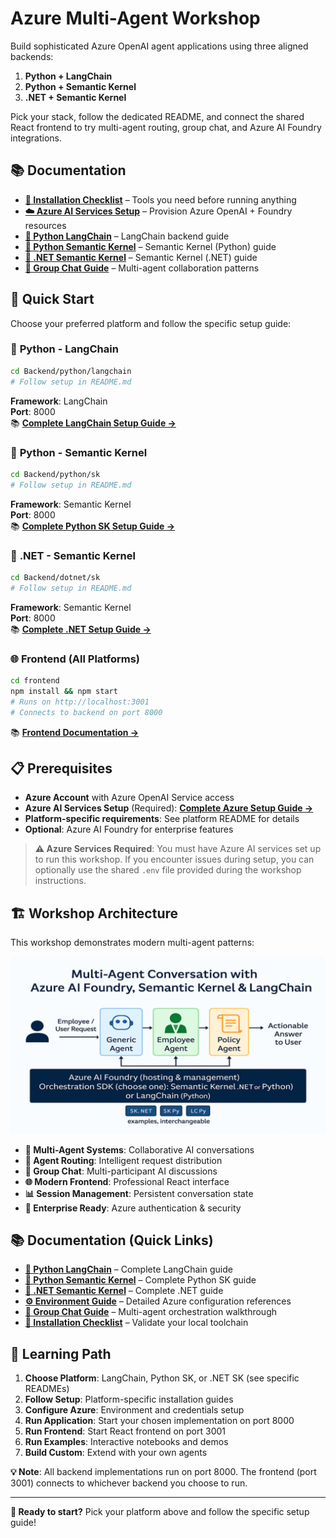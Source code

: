 # Azure Multi-Agent Workshop

Build sophisticated Azure OpenAI agent applications using three aligned backends:
1. **Python + LangChain**
2. **Python + Semantic Kernel**
3. **.NET + Semantic Kernel**

Pick your stack, follow the dedicated README, and connect the shared React frontend to try multi-agent routing, group chat, and Azure AI Foundry integrations.

## 📚 Documentation

- **[🚀 Installation Checklist](docs/INSTALL.md)** – Tools you need before running anything
- **[☁️ Azure AI Services Setup](docs/AI_SERVICES.md)** – Provision Azure OpenAI + Foundry resources
- **[🐍 Python LangChain](Backend/python/langchain/README.md)** – LangChain backend guide
- **[🐍 Python Semantic Kernel](Backend/python/sk/README.md)** – Semantic Kernel (Python) guide
- **[🔷 .NET Semantic Kernel](Backend/dotnet/sk/README.md)** – Semantic Kernel (.NET) guide
- **[👥 Group Chat Guide](docs/GROUP_CHAT.md)** – Multi-agent collaboration patterns

## 🚀 Quick Start

Choose your preferred platform and follow the specific setup guide:

### 🐍 **Python - LangChain**
```bash
cd Backend/python/langchain
# Follow setup in README.md
```
**Framework**: LangChain  
**Port**: 8000  
📚 **[Complete LangChain Setup Guide →](Backend/python/langchain/README.md)**

### 🐍 **Python - Semantic Kernel**
```bash
cd Backend/python/sk
# Follow setup in README.md  
```
**Framework**: Semantic Kernel  
**Port**: 8000  
📚 **[Complete Python SK Setup Guide →](Backend/python/sk/README.md)**

### 🔷 **.NET - Semantic Kernel**  
```bash
cd Backend/dotnet/sk
# Follow setup in README.md
```
**Framework**: Semantic Kernel  
**Port**: 8000  
📚 **[Complete .NET Setup Guide →](Backend/dotnet/sk/README.md)**

### 🌐 **Frontend** (All Platforms)
```bash
cd frontend
npm install && npm start
# Runs on http://localhost:3001
# Connects to backend on port 8000
```
📚 **[Frontend Documentation →](frontend/PROFESSIONAL_UI_README.md)**

## 📋 Prerequisites

- **Azure Account** with Azure OpenAI Service access
- **Azure AI Services Setup** (Required): **[Complete Azure Setup Guide →](docs/AI_SERVICES.md)**
- **Platform-specific requirements**: See platform README for details
- **Optional**: Azure AI Foundry for enterprise features

> **⚠️ Azure Services Required**: You must have Azure AI services set up to run this workshop. If you encounter issues during setup, you can optionally use the shared `.env` file provided during the workshop instructions.

## 🏗️ Workshop Architecture

This workshop demonstrates modern multi-agent patterns:

![Multi-Agent Conversation Architecture](docs/img/multi-agent-conversation.png)

- **🤖 Multi-Agent Systems**: Collaborative AI conversations
- **🔄 Agent Routing**: Intelligent request distribution  
- **💬 Group Chat**: Multi-participant AI discussions
- **🌐 Modern Frontend**: Professional React interface
- **📊 Session Management**: Persistent conversation state
- **🔐 Enterprise Ready**: Azure authentication & security

## 📚 Documentation (Quick Links)

- **[🐍 Python LangChain](Backend/python/langchain/README.md)** – Complete LangChain guide
- **[🐍 Python Semantic Kernel](Backend/python/sk/README.md)** – Complete Python SK guide  
- **[🔷 .NET Semantic Kernel](Backend/dotnet/sk/README.md)** – Complete .NET guide
- **[⚙️ Environment Guide](docs/ENVIRONMENT_GUIDE.md)** – Detailed Azure configuration references
- **[👥 Group Chat Guide](docs/GROUP_CHAT.md)** – Multi-agent orchestration walkthrough
- **[🚀 Installation Checklist](docs/INSTALL.md)** – Validate your local toolchain

## 🎯 Learning Path

1. **Choose Platform**: LangChain, Python SK, or .NET SK (see specific READMEs)
2. **Follow Setup**: Platform-specific installation guides
3. **Configure Azure**: Environment and credentials setup  
4. **Run Application**: Start your chosen implementation on port 8000
5. **Run Frontend**: Start React frontend on port 3001  
6. **Run Examples**: Interactive notebooks and demos
7. **Build Custom**: Extend with your own agents

**💡 Note**: All backend implementations run on port 8000. The frontend (port 3001) connects to whichever backend you choose to run.

---

**🚀 Ready to start?** Pick your platform above and follow the specific setup guide!